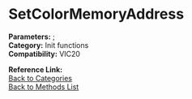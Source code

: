 # SetColorMemoryAddress

**Parameters:** ;  
**Category:** Init functions  
**Compatibility:** VIC20  

**Reference Link:**  
[Back to Categories](../categories/init_functions.md)  
[Back to Methods List](../../SUMMARY.md)
